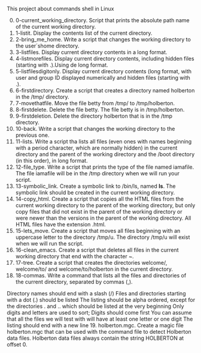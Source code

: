 This project about commands shell in Linux

0. 0-current_working_directory. Script that prints the absolute path name of the current working directory.
1. 1-listit. Display the contents list of the current directory.
2. 2-bring_me_home. Write a script that changes the working directory to the user´shome directory.
3. 3-listfiles. Display current directory contents in a long format.
4. 4-listmorefiles. Display current directory contents, including hidden files (starting with .).Using de long format.
5. 5-listfilesdigitonly. Display current directory contents (long format, with user and group ID displayed numerically and hidden files (starting with .).
6. 6-firstdirectory. Create a script that creates a directory named holberton in the /tmp/ directory.
7. 7-movethatfile. Move the file betty from /tmp/ to /tmp/holberton.
8. 8-firstdelete. Delete the file betty. The file betty is in /tmp/holberton.
9. 9-firstdeletion. Delete the directory holberton that is in the /tmp directory.
10. 10-back. Write a script that changes the working directory to the previous one.
11. 11-lists. Write a script tha lists all files (even ones with names beginning with a period character, which are normally hidden) in the current directory and the parent of the working directory and the /boot directory (in this order), in long format.
12. 12-file_type. Write a script that prints the type of the file named iamafile. The file iamafile will be in the /tmp directory when we will run your script.
13. 13-symbolic_link. Create a symbolic link to /bin/ls, named __ls__. The symbolic link should be created in the current working directory.
14. 14-copy_html. Create a script that copies all the HTML files from the current working directory to the parent of the working directory, but only copy files that did not exist in the parent of the working directory or were newer than the versions in the parent of the working directory. All HTML files have the extension .html.
15. 15-lets_move. Create a script that moves all files beginning with an uppercase letter to the directory /tmp/u. The directory /tmp/u will exist when we will run the script.
16. 16-clean_emacs. Create a script that deletes all files in the current working directory that end with the character ~.
17. 17-tree. Create a script that creates the directories welcome/, welcome/to/ and welcome/to/holberton in the current directory.
18. 18-commas. Write a command that lists all the files and directories of the current directory, separated by commas (,).

Directory names should end with a slash (/)
Files and directories starting with a dot (.) should be listed
The listing should be alpha ordered, except for the directories . and .. which should be listed at the very beginning
Only digits and letters are used to sort; Digits should come first
You can assume that all the files we will test with will have at least one letter or one digit
The listing should end with a new line
19. holberton.mgc. Create a magic file holberton.mgc that can be used with the command file to detect Holberton data files. Holberton data files always contain the string HOLBERTON at offset 0.
